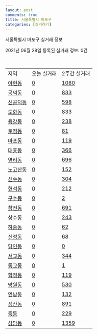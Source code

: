 ```yaml
---
layout: post
comments: true
title: 서울특별시 마포구
categories: [실거래가]
---
```


서울특별시 마포구 실거래 정보

2021년 06월 28일 등록된 실거래 정보: 0건

<script type="text/javascript">
  google.charts.load('current', {'packages':['corechart']});
  google.charts.setOnLoadCallback(drawChart);

  function drawChart() {
    var data = google.visualization.arrayToDataTable([['거래일', '매매', '전월세', '전매'], ['20-06', 67, 61, 1], ['20-07', 482, 730, 18], ['20-08', 216, 750, 9], ['20-09', 172, 645, 8], ['20-10', 185, 848, 8], ['20-11', 266, 611, 7], ['20-12', 255, 799, 14], ['21-01', 238, 719, 12], ['21-02', 125, 574, 3], ['21-03', 115, 639, 3], ['21-04', 120, 517, 5], ['21-05', 171, 442, 9], ['21-06', 28, 311, 0]]);

    var options = {
      title: '최근 유형별 거래량 추이',
      legend: { position: 'bottom' }
    };

    var chart = new google.visualization.LineChart(document.getElementById('columnchart_material'));
    chart.draw(data, (options));
  }
</script>

<div id="columnchart_material" style="width: 100%; margin-left: -35px"></div>
<br>
<table class="sortable">
  <tr>
    <td>지역</td>
    <td>오늘 실거래</td>
    <td>2주간 실거래</td>
  </tr>

  
  <tr class="item">
    <td><a href="1144010100.html">아현동</a></td>
    <td><a href="1144010100.html">0</a></td>
    <td><a href="1144010100.html">1080</a></td>
  </tr>
    

  <tr class="item">
    <td><a href="1144010200.html">공덕동</a></td>
    <td><a href="1144010200.html">0</a></td>
    <td><a href="1144010200.html">833</a></td>
  </tr>
    

  <tr class="item">
    <td><a href="1144010300.html">신공덕동</a></td>
    <td><a href="1144010300.html">0</a></td>
    <td><a href="1144010300.html">598</a></td>
  </tr>
    

  <tr class="item">
    <td><a href="1144010400.html">도화동</a></td>
    <td><a href="1144010400.html">0</a></td>
    <td><a href="1144010400.html">833</a></td>
  </tr>
    

  <tr class="item">
    <td><a href="1144010500.html">용강동</a></td>
    <td><a href="1144010500.html">0</a></td>
    <td><a href="1144010500.html">238</a></td>
  </tr>
    

  <tr class="item">
    <td><a href="1144010600.html">토정동</a></td>
    <td><a href="1144010600.html">0</a></td>
    <td><a href="1144010600.html">81</a></td>
  </tr>
    

  <tr class="item">
    <td><a href="1144010700.html">마포동</a></td>
    <td><a href="1144010700.html">0</a></td>
    <td><a href="1144010700.html">119</a></td>
  </tr>
    

  <tr class="item">
    <td><a href="1144010800.html">대흥동</a></td>
    <td><a href="1144010800.html">0</a></td>
    <td><a href="1144010800.html">366</a></td>
  </tr>
    

  <tr class="item">
    <td><a href="1144010900.html">염리동</a></td>
    <td><a href="1144010900.html">0</a></td>
    <td><a href="1144010900.html">696</a></td>
  </tr>
    

  <tr class="item">
    <td><a href="1144011000.html">노고산동</a></td>
    <td><a href="1144011000.html">0</a></td>
    <td><a href="1144011000.html">152</a></td>
  </tr>
    

  <tr class="item">
    <td><a href="1144011100.html">신수동</a></td>
    <td><a href="1144011100.html">0</a></td>
    <td><a href="1144011100.html">304</a></td>
  </tr>
    

  <tr class="item">
    <td><a href="1144011200.html">현석동</a></td>
    <td><a href="1144011200.html">0</a></td>
    <td><a href="1144011200.html">212</a></td>
  </tr>
    

  <tr class="item">
    <td><a href="1144011300.html">구수동</a></td>
    <td><a href="1144011300.html">0</a></td>
    <td><a href="1144011300.html">2</a></td>
  </tr>
    

  <tr class="item">
    <td><a href="1144011400.html">창전동</a></td>
    <td><a href="1144011400.html">0</a></td>
    <td><a href="1144011400.html">691</a></td>
  </tr>
    

  <tr class="item">
    <td><a href="1144011500.html">상수동</a></td>
    <td><a href="1144011500.html">0</a></td>
    <td><a href="1144011500.html">243</a></td>
  </tr>
    

  <tr class="item">
    <td><a href="1144011600.html">하중동</a></td>
    <td><a href="1144011600.html">0</a></td>
    <td><a href="1144011600.html">62</a></td>
  </tr>
    

  <tr class="item">
    <td><a href="1144011700.html">신정동</a></td>
    <td><a href="1144011700.html">0</a></td>
    <td><a href="1144011700.html">68</a></td>
  </tr>
    

  <tr class="item">
    <td><a href="1144011800.html">당인동</a></td>
    <td><a href="1144011800.html">0</a></td>
    <td><a href="1144011800.html">0</a></td>
  </tr>
    

  <tr class="item">
    <td><a href="1144012000.html">서교동</a></td>
    <td><a href="1144012000.html">0</a></td>
    <td><a href="1144012000.html">344</a></td>
  </tr>
    

  <tr class="item">
    <td><a href="1144012100.html">동교동</a></td>
    <td><a href="1144012100.html">0</a></td>
    <td><a href="1144012100.html">1</a></td>
  </tr>
    

  <tr class="item">
    <td><a href="1144012200.html">합정동</a></td>
    <td><a href="1144012200.html">0</a></td>
    <td><a href="1144012200.html">119</a></td>
  </tr>
    

  <tr class="item">
    <td><a href="1144012300.html">망원동</a></td>
    <td><a href="1144012300.html">0</a></td>
    <td><a href="1144012300.html">530</a></td>
  </tr>
    

  <tr class="item">
    <td><a href="1144012400.html">연남동</a></td>
    <td><a href="1144012400.html">0</a></td>
    <td><a href="1144012400.html">132</a></td>
  </tr>
    

  <tr class="item">
    <td><a href="1144012500.html">성산동</a></td>
    <td><a href="1144012500.html">0</a></td>
    <td><a href="1144012500.html">891</a></td>
  </tr>
    

  <tr class="item">
    <td><a href="1144012600.html">중동</a></td>
    <td><a href="1144012600.html">0</a></td>
    <td><a href="1144012600.html">229</a></td>
  </tr>
    

  <tr class="item">
    <td><a href="1144012700.html">상암동</a></td>
    <td><a href="1144012700.html">0</a></td>
    <td><a href="1144012700.html">1359</a></td>
  </tr>
    


</table>


    